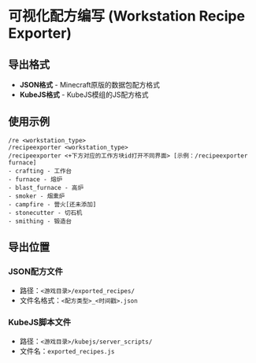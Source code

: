 # 可视化配方编写 (Workstation Recipe Exporter)

## 导出格式
- **JSON格式** - Minecraft原版的数据包配方格式
- **KubeJS格式** - KubeJS模组的JS配方格式

## 使用示例
```
/re <workstation_type>
/recipeexporter <workstation_type>
/recipeexporter <+下方对应的工作方块id打开不同界面> [示例：/recipeexporter furnace]
- crafting - 工作台
- furnace - 熔炉
- blast_furnace - 高炉
- smoker - 烟熏炉
- campfire - 营火[还未添加]
- stonecutter - 切石机
- smithing - 锻造台
```

## 导出位置

### JSON配方文件
- 路径：`<游戏目录>/exported_recipes/`
- 文件名格式：`<配方类型>_<时间戳>.json`

### KubeJS脚本文件
- 路径：`<游戏目录>/kubejs/server_scripts/`
- 文件名：`exported_recipes.js`